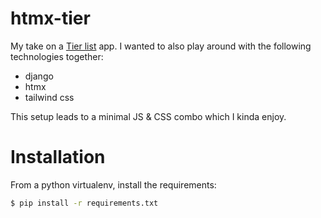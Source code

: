 # htmx-tier

My take on a [Tier list](https://en.wikipedia.org/wiki/Tier_list) app. I wanted
to also play around with the following technologies together:

* django
* htmx
* tailwind css

This setup leads to a minimal JS & CSS combo which I kinda enjoy.


# Installation

From a python virtualenv, install the requirements:

```sh
$ pip install -r requirements.txt
```
